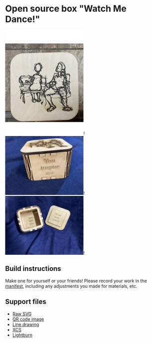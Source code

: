 # Open source box  "Watch Me Dance!"

<img src="top.jpg" alt="Alt Text" style="width:50%; height:auto;">!
<img src="front.jpg" alt="Alt Text" style="width:50%; height:auto;">!
<img src="open.jpg" alt="Alt Text" style="width:50%; height:auto;">!

## Build instructions

Make one for yourself or your friends!  Please record your work in the [manifest](./MANIFEST.md),
including any adjustments you made for materials, etc.

## Support files
* [Raw SVG](book.svg)
* [QR code image](qr.png)
* [Line drawing](watch-me-dance.jpg)
* [XCS](watch-me-dance.xcs)
* [Lightburn](./book.lbrn2)
